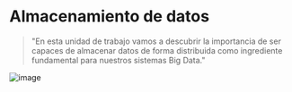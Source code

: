 # Almacenamiento de datos

> "En esta unidad de trabajo vamos a descubrir la importancia de ser capaces de almacenar
datos de forma distribuida como ingrediente fundamental para nuestros sistemas Big Data."

![image](https://github.com/victoriajm07/IABD/assets/122750285/c472c89e-36d4-4318-a4f6-80270dec7691)
